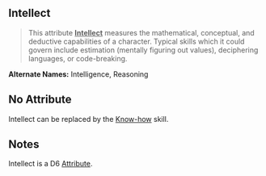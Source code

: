 Intellect
---------

> This attribute <ins>__Intellect__</ins> measures the mathematical, conceptual, and deductive capabilities of a character. Typical skills which it could govern include estimation (mentally figuring out values), deciphering languages, or code-breaking.

__Alternate Names:__ Intelligence, <span title='Solar'>Reasoning</span>



No Attribute
------------

Intellect can be replaced by the [Know-how](Know-how.md) skill.

Notes
-----

Intellect is a D6 [Attribute](index.md#attributes).
